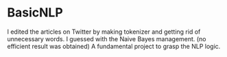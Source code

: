 # BasicNLP

I edited the articles on Twitter by making tokenizer and getting rid of unnecessary words.
I guessed with the Naive Bayes management. (no efficient result was obtained)
A fundamental project to grasp the NLP logic.
